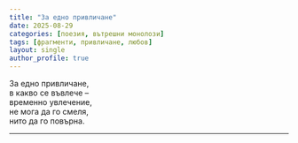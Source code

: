 ```yaml
---
title: "За едно привличане"
date: 2025-08-29
categories: [поезия, вътрешни монолози]
tags: [фрагменти, привличане, любов]
layout: single
author_profile: true
---
```


<div class="poem3">

За едно привличане,  <br/>
в какво се въвлече –  <br/>
временно увлечение,  <br/>
не мога да го смеля,  <br/>
нито да го повърна. <br/>

<hr/>
</div>
